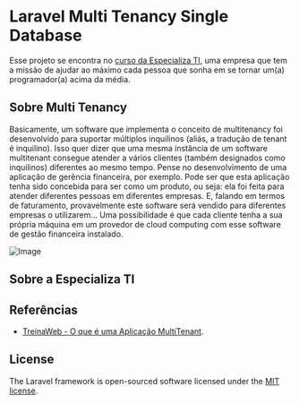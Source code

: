 # Laravel Multi Tenancy Single Database

Esse projeto se encontra no [curso da Especializa TI](https://www.especializati.com.br/curso-laravel-multi-tenancy-single-database), uma empresa que tem a missão de ajudar ao máximo cada pessoa que sonha em se tornar um(a) programador(a) acima da média.

## Sobre Multi Tenancy

Basicamente, um software que implementa o conceito de multitenancy foi desenvolvido para suportar múltiplos inquilinos (aliás, a tradução de tenant é inquilino). Isso quer dizer que uma mesma instância de um software multitenant consegue atender a vários clientes (também designados como inquilinos) diferentes ao mesmo tempo.
Pense no desenvolvimento de uma aplicação de gerência financeira, por exemplo. Pode ser que esta aplicação tenha sido concebida para ser como um produto, ou seja: ela foi feita para atender diferentes pessoas em diferentes empresas. E, falando em termos de faturamento, provavelmente este software será vendido para diferentes empresas o utilizarem… Uma possibilidade é que cada cliente tenha a sua própria máquina em um provedor de cloud computing com esse software de gestão financeira instalado.

![Image](https://i.loli.net/2019/07/15/5d2c1d5bbce8d25924.png)

## Sobre a Especializa TI

## Referências

- [TreinaWeb - O que é uma Aplicação MultiTenant](https://www.treinaweb.com.br/blog/o-que-e-uma-aplicacao-multitenant/).

## License

The Laravel framework is open-sourced software licensed under the [MIT license](https://opensource.org/licenses/MIT).

